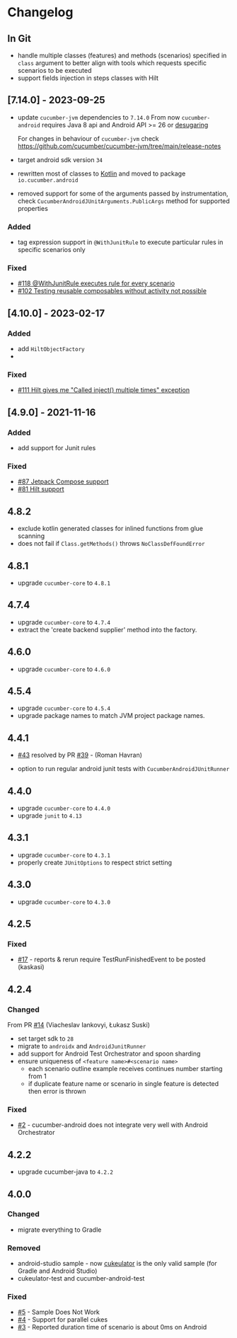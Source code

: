 # Changelog

## In Git

* handle multiple classes (features) and methods (scenarios) specified in `class` argument to better align with tools which requests specific scenarios to be executed
* support fields injection in steps classes with Hilt

## [7.14.0] - 2023-09-25


* update `cucumber-jvm` dependencies to `7.14.0`
  From now `cucumber-android` requires Java 8 api and Android API >= 26 or [desugaring](https://developer.android.com/studio/write/java8-support-table)

  For changes in behaviour of `cucumber-jvm` check https://github.com/cucumber/cucumber-jvm/tree/main/release-notes
* target android sdk version `34`
* rewritten most of classes to [Kotlin](https://kotlinlang.org/) and moved to package `io.cucumber.android`
* removed support for some of the arguments passed by instrumentation, check `CucumberAndroidJUnitArguments.PublicArgs` method for supported properties

### Added

* tag expression support in `@WithJunitRule` to execute particular rules in specific scenarios only

### Fixed

* [#118 @WithJunitRule executes rule for every scenario](https://github.com/cucumber/cucumber-android/issues/118)
* [#102 Testing reusable composables without activity not possible](https://github.com/cucumber/cucumber-android/issues/102)


## [4.10.0] - 2023-02-17

### Added

* add `HiltObjectFactory`
* 
### Fixed
* [#111 Hilt gives me "Called inject() multiple times" exception](https://github.com/cucumber/cucumber-android/issues/111)

## [4.9.0] - 2021-11-16

### Added

* add support for Junit rules

### Fixed
* [#87 Jetpack Compose support](https://github.com/cucumber/cucumber-android/issues/87)
* [#81 Hilt support](https://github.com/cucumber/cucumber-android/issues/81)

## 4.8.2
* exclude kotlin generated classes for inlined functions from glue scanning
* does not fail if `Class.getMethods()` throws `NoClassDefFoundError`

## 4.8.1
* upgrade `cucumber-core` to `4.8.1`

## 4.7.4
* upgrade `cucumber-core` to `4.7.4`
* extract the 'create backend supplier' method into the factory.

## 4.6.0
* upgrade `cucumber-core` to `4.6.0`

## 4.5.4
* upgrade `cucumber-core` to `4.5.4`
* upgrade package names to match JVM project package names.

## 4.4.1
* [#43](https://github.com/cucumber/cucumber-android/issues/43) resolved by PR [#39](https://github.com/cucumber/cucumber-android/pull/39) - (Roman Havran)
 - option to run regular android junit tests with `CucumberAndroidJUnitRunner`

## 4.4.0
* upgrade `cucumber-core` to `4.4.0`
* upgrade `junit` to `4.13`

## 4.3.1
* upgrade `cucumber-core` to `4.3.1`
* properly create `JUnitOptions` to respect strict setting

## 4.3.0
* upgrade `cucumber-core` to `4.3.0`

## 4.2.5
### Fixed

* [#17](https://github.com/cucumber/cucumber-android/pull/17) - reports & rerun require TestRunFinishedEvent to be posted (kaskasi)

## 4.2.4
### Changed
From PR [#14](https://github.com/cucumber/cucumber-android/pull/14) (Viacheslav Iankovyi, Łukasz Suski)
  * set target sdk to `28`
  * migrate to `androidx` and `AndroidJunitRunner`
  * add support for Android Test Orchestrator and spoon sharding
  * ensure uniqueness of `<feature name>#<scenario name>`
    * each scenario outline example receives continues number starting from 1
    * if duplicate feature name or scenario in single feature is detected then error is thrown 
     
### Fixed
  * [#2](https://github.com/cucumber/cucumber-android/issues/2) - cucumber-android does not integrate very well with Android Orchestrator

## 4.2.2

 * upgrade cucumber-java to `4.2.2`

## 4.0.0

### Changed
 * migrate everything to Gradle
 
### Removed
  * android-studio sample - now [cukeulator](https://github.com/cucumber/cucumber-android/tree/master/cukeulator) is the only valid sample (for Gradle and Android Studio)
  * cukeulator-test and cucumber-android-test

### Fixed
 * [#5](https://github.com/cucumber/cucumber-android/issues/5) - Sample Does Not Work
 * [#4](https://github.com/cucumber/cucumber-android/issues/4) - Support for parallel cukes 
 * [#3](https://github.com/cucumber/cucumber-android/issues/3) - Reported duration time of scenario is about 0ms on Android  